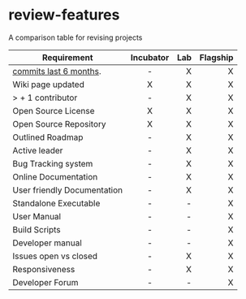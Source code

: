 # review-features
A comparison table for revising projects

| Requirement   |      Incubator     |  Lab | Flagship |
|---------------|:------------------:|-----:|---------:|
| [commits last 6 months](Commits_6_months).|  - | X | X |
| Wiki page updated | X | X | X |
| > + 1 contributor | - | X | X |
| Open Source License | X | X | X |
| Open Source Repository  | X | X | X |
| Outlined Roadmap  | - | X | X |
| Active leader  | - | X | X |
| Bug Tracking system  | - | X | X |
| Online Documentation  | - | X | X |
| User friendly Documentation  | - | X | X |
| Standalone Executable  | - | - | X |
| User Manual  | - | - | X |
| Build Scripts  | - | - | X |
| Developer manual  | - | - | X |
| Issues open vs closed  | - | X | X |
| Responsiveness  | - | X | X |
| Developer Forum  | - | - | X |

